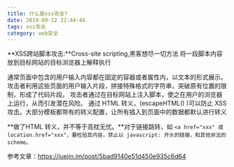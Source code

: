 ```yaml
---
title: 什么是xss攻击?
date: 2019-09-12 22:44:44
tags: xss攻击
category: web安全
---
```


**XSS跨站脚本攻击:**Cross-site scripting,黑客想尽一切方法 将一段脚本内容放到目标网站的目标浏览器上解释执行

通常页面中包含的用户输入内容都在固定的容器或者属性内，以文本的形式展示。
攻击者利用这些页面的用户输入片段，拼接特殊格式的字符串，突破原有位置的限制，形成了代码片段。
攻击者通过在目标网站上注入脚本，使之在用户的浏览器上运行，从而引发潜在风险。
通过 HTML 转义，(escapeHTML() )可以防止 XSS 攻击。大部分模板都带有的转义配置，让所有插入到页面中的数据都默认进行转义

**做了HTML 转义，并不等于高枕无忧。**对于链接跳转，如 `<a href="xxx" 或 location.href="xxx"，要检验其内容，禁止以 javascript: 开头的链接，和其他非法的 scheme。` 



参考文章：https://juejin.im/post/5bad9140e51d450e935c6d64
